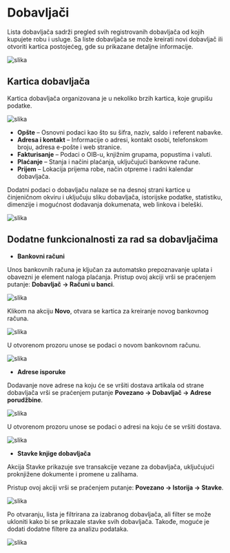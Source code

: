 # **Dobavljači**

Lista dobavljača sadrži pregled svih registrovanih dobavljača od kojih kupujete robu i usluge.
Sa liste dobavljača se može kreirati novi dobavljač ili otvoriti kartica postojećeg, gde su prikazane detaljne informacije.

![slika](../assets/Dobavljaci/Lista.png)

## Kartica dobavljača

Kartica dobavljača organizovana je u nekoliko brzih kartica, koje grupišu podatke.

![slika](../assets/Dobavljaci/Kartica.png)

- **Opšte** – Osnovni podaci kao što su šifra, naziv, saldo i referent nabavke.
- **Adresa i kontakt** – Informacije o adresi, kontakt osobi, telefonskom broju, adresa e-pošte i web stranice.
- **Fakturisanje** – Podaci o OIB-u, knjižnim grupama, popustima i valuti.
- **Plaćanje** – Stanja i načini plaćanja, uključujući bankovne račune.
- **Prijem** – Lokacija prijema robe, način otpreme i radni kalendar dobavljača.

Dodatni podaci o dobavljaču nalaze se na desnoj strani kartice u činjeničnom okviru i uključuju sliku dobavljača, istorijske podatke, statistiku, dimenzije i mogućnost dodavanja dokumenata, web linkova i beleški.

![slika](../assets/Dobavljaci/Okvir.png)

## Dodatne funkcionalnosti za rad sa dobavljačima

- **Bankovni računi**

Unos bankovnih računa je ključan za automatsko prepoznavanje uplata i obavezni je element naloga plaćanja. Pristup ovoj akciji vrši se praćenjem putanje: **Dobavljač -> Računi u banci**.

![slika](../assets/Dobavljaci/BankovniRacun.png)

Klikom na akciju **Novo**, otvara se kartica za kreiranje novog bankovnog računa.

![slika](../assets/Dobavljaci/BankRacuni.png)

U otvorenom prozoru unose se podaci o novom bankovnom računu.

![slika](../assets/Dobavljaci/NoviRacun.png)

- **Adrese isporuke**

Dodavanje nove adrese na koju će se vršiti dostava artikala od strane dobavljača vrši se praćenjem putanje **Povezano -> Dobavljač -> Adrese porudžbine**.

![slika](../assets/Dobavljaci/Adrese.png)

U otvorenom prozoru unose se podaci o adresi na koju će se vršiti dostava.

![slika](../assets/Dobavljaci/Adrese2.png)

- **Stavke knjige dobavljača**

Akcija Stavke prikazuje sve transakcije vezane za dobavljača, uključujući proknjižene dokumente i promene u zalihama.

Pristup ovoj akciji vrši se praćenjem putanje: **Povezano -> Istorija -> Stavke**.

![slika](../assets/Dobavljaci/Stavke.png)

Po otvaranju, lista je filtrirana za izabranog dobavljača, ali filter se može ukloniti kako bi se prikazale stavke svih dobavljača. Takođe, moguće je dodati dodatne filtere za analizu podataka.

![slika](../assets/Dobavljaci/Stavke2.png)